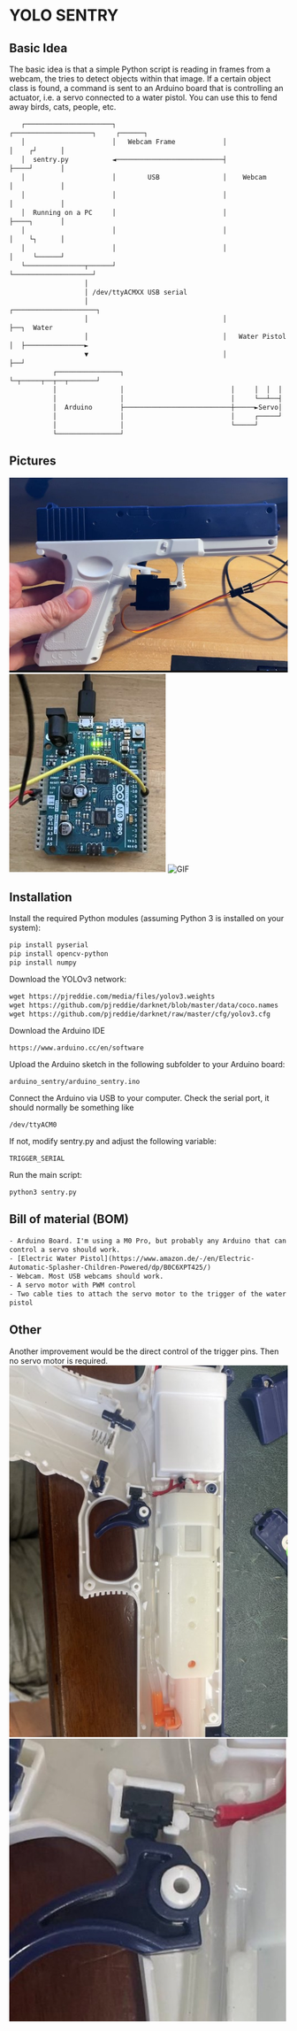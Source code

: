 YOLO SENTRY
===========

Basic Idea
----------

The basic idea is that a simple Python script is reading in frames from a
webcam, the tries to detect objects within that image.  If a certain object
class is found, a command is sent to an Arduino board that is controlling an
actuator, i.e. a servo connected to a water pistol.
You can use this to fend away birds, cats, people, etc.




       ┌──────────────────────┐                           ┌────────────────────┐     ┌──────┐
       │                      │   Webcam Frame            │                    │    ┌┘      │
       │  sentry.py           ◄───────────────────────────┤                    ├────┘       │
       │                      │        USB                │    Webcam          │            │
       │                      │                           │                    │            │
       │  Running on a PC     │                           │                    ├────┐       │
       │                      │                           │                    │    └┐      │
       │                      │                           │                    │     └──────┘
       └───────────────┬──────┘                           └────────────────────┘
                       │
                       │ /dev/ttyACMXX USB serial
                       │                                  ┌─────────────────────┐
                       │                                  │                     ├──┐  Water
                       │                                  │   Water Pistol      │  ├───────────────►
                       ▼                                  │                     ├──┘
               ┌────────────────┐                         └─┬─────┬──┬──┬───────┘
               │                │                           │     │  │  │
               │                │                           │     └──┴──┤
               │  Arduino       ├───────────────────────────┼─────►Servo│
               │                │                           │     ┌─────┘
               │                │                           └─────┘
               └────────────────┘

Pictures
--------

![Water Pistol](img/waterpistol.jpg)
![Arduino](img/arduino.jpg)
![GIF](img/person.gif)

Installation
------------

Install the required Python modules (assuming Python 3 is installed on your system):

    pip install pyserial
    pip install opencv-python
    pip install numpy

Download the YOLOv3 network:

    wget https://pjreddie.com/media/files/yolov3.weights
    wget https://github.com/pjreddie/darknet/blob/master/data/coco.names
    wget https://github.com/pjreddie/darknet/raw/master/cfg/yolov3.cfg

Download the Arduino IDE

    https://www.arduino.cc/en/software

Upload the Arduino sketch in the following subfolder to your Arduino board:

    arduino_sentry/arduino_sentry.ino

Connect the Arduino via USB to your computer. Check the serial port, it should normally be something like

    /dev/ttyACM0

If not, modify sentry.py and adjust the following variable:

    TRIGGER_SERIAL

Run the main script:

    python3 sentry.py

Bill of material (BOM)
----------------------

    - Arduino Board. I'm using a M0 Pro, but probably any Arduino that can control a servo should work.
    - [Electric Water Pistol](https://www.amazon.de/-/en/Electric-Automatic-Splasher-Children-Powered/dp/B0C6XPT425/)
    - Webcam. Most USB webcams should work.
    - A servo motor with PWM control
    - Two cable ties to attach the servo motor to the trigger of the water pistol


Other
-----

Another improvement would be the direct control of the trigger pins. Then no servo motor is required.
![Water pistol trigger](img/water_pistol_open.jpg)
![Water pistol trigger zoom](img/waterpistol_open_zoom.jpg)


